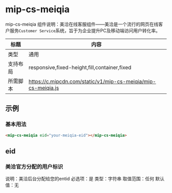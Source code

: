 # mip-cs-meiqia

mip-cs-meiqia 组件说明：美洽在线客服组件——美洽是一个流行的网页在线客户服务`Customer Service`系统，旨于为企业提升PC及移动端访问用户转化率。

标题|内容
----|----
类型|通用
支持布局|responsive,fixed-height,fill,container,fixed
所需脚本|https://c.mipcdn.com/static/v1/mip-cs-meiqia/mip-cs-meiqia.js

## 示例

### 基本用法
```html
<mip-cs-meiqia eid="your-meiqia-eid"></mip-cs-meiqia>
```

## eid

### 美洽官方分配的用户标识

说明：美洽后台分配给您的entid
必选项：是
类型：字符串
取值范围：任何
默认值：无

